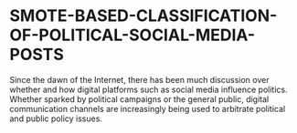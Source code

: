 # SMOTE-BASED-CLASSIFICATION-OF-POLITICAL-SOCIAL-MEDIA-POSTS
Since the dawn of the Internet, there has been much discussion over whether and how digital  platforms such as social media influence politics. Whether sparked by political campaigns or  the general public, digital communication channels are increasingly being used to arbitrate  political and public policy issues.
